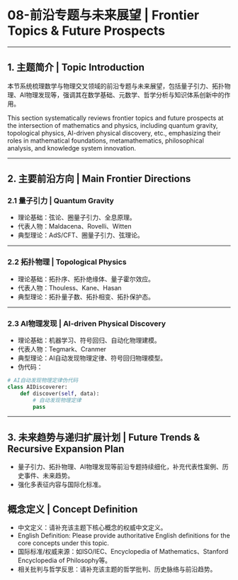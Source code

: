 
# 08-前沿专题与未来展望 | Frontier Topics & Future Prospects

---

## 1. 主题简介 | Topic Introduction

本节系统梳理数学与物理交叉领域的前沿专题与未来展望，包括量子引力、拓扑物理、AI物理发现等，强调其在数学基础、元数学、哲学分析与知识体系创新中的作用。

This section systematically reviews frontier topics and future prospects at the intersection of mathematics and physics, including quantum gravity, topological physics, AI-driven physical discovery, etc., emphasizing their roles in mathematical foundations, metamathematics, philosophical analysis, and knowledge system innovation.

---

## 2. 主要前沿方向 | Main Frontier Directions

### 2.1 量子引力 | Quantum Gravity

- 理论基础：弦论、圈量子引力、全息原理。
- 代表人物：Maldacena、Rovelli、Witten
- 典型理论：AdS/CFT、圈量子引力、弦理论。

---

### 2.2 拓扑物理 | Topological Physics

- 理论基础：拓扑序、拓扑绝缘体、量子霍尔效应。
- 代表人物：Thouless、Kane、Hasan
- 典型理论：拓扑量子数、拓扑相变、拓扑保护态。

---

### 2.3 AI物理发现 | AI-driven Physical Discovery

- 理论基础：机器学习、符号回归、自动化物理建模。
- 代表人物：Tegmark、Cranmer
- 典型理论：AI自动发现物理定律、符号回归物理模型。
- 伪代码：

```python
# AI自动发现物理定律伪代码
class AIDiscoverer:
    def discover(self, data):
        # 自动发现物理定律
        pass
```

---

## 3. 未来趋势与递归扩展计划 | Future Trends & Recursive Expansion Plan

- 量子引力、拓扑物理、AI物理发现等前沿专题持续细化，补充代表性案例、历史事件、未来趋势。
- 强化多表征内容与国际化标准。

## 概念定义 | Concept Definition

- 中文定义：请补充该主题下核心概念的权威中文定义。
- English Definition: Please provide authoritative English definitions for the core concepts under this topic.
- 国际标准/权威来源：如ISO/IEC、Encyclopedia of Mathematics、Stanford Encyclopedia of Philosophy等。
- 相关批判与哲学反思：请补充该主题的哲学批判、历史脉络与前沿趋势。
